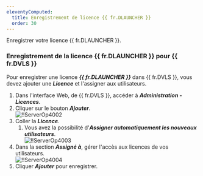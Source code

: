 ```yaml
---
eleventyComputed:
  title: Enregistrement de licence {{ fr.DLAUNCHER }}
  order: 30
---
```

Enregistrer votre licence {{ fr.DLAUNCHER }}.  

### Enregistrement de la licence {{ fr.DLAUNCHER }} pour {{ fr.DVLS }} 

Pour enregistrer une licence ***{{ fr.DLAUNCHER }}*** dans {{ fr.DVLS }}, vous devez ajouter une ***Licence*** et l'assigner aux utilisateurs.  

1. Dans l'interface Web, de {{ fr.DVLS }}, accéder à ***Administration - Licences***. 
1. Cliquer sur le bouton ***Ajouter***.  
![!!ServerOp4002](https://webdevolutions.azureedge.net/docs/fr/server/ServerOp4002.png) 
1. Coller la ***Licence***. 
    1. Vous avez la possibilité d'***Assigner automatiquement les nouveaux utilisateurs***.  
![!!ServerOp4003](https://webdevolutions.azureedge.net/docs/fr/server/ServerOp4003.png) 
1. Dans la section ***Assigné à***, gérer l'accès aux licences de vos utilisateurs.  
![!!ServerOp4004](https://webdevolutions.azureedge.net/docs/fr/server/ServerOp4004.png) 
1. Cliquer ***Ajouter*** pour enregistrer. 

